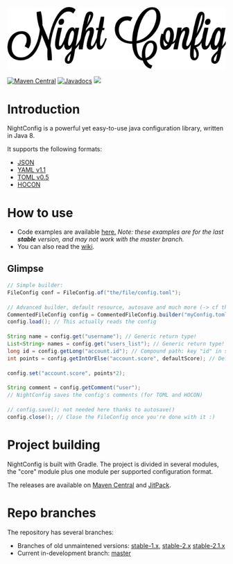 ![Night Config](logo.png)

[![Maven Central](https://img.shields.io/maven-central/v/com.electronwill.night-config/core.svg)](https://search.maven.org/#search%7Cga%7C1%7Cg%3A%22com.electronwill.night-config%22)
[![Javadocs](http://javadoc.io/badge/com.electronwill.night-config/core.svg)](http://javadoc.io/doc/com.electronwill.night-config/core)
[![](https://img.shields.io/github/commits-since/TheElectronWill/Night-Config/v3.0.svg)](https://github.com/TheElectronWill/Night-Config/compare/v3.0...master)

# Introduction
NightConfig is a powerful yet easy-to-use java configuration library, written in Java 8.

It supports the following formats:
- [JSON](http://www.json.org/)
- [YAML v1.1](http://yaml.org/)
- [TOML v0.5](https://github.com/toml-lang/toml)
- [HOCON](https://github.com/typesafehub/config/blob/master/HOCON.md)

# How to use
- Code examples are available [here.](https://github.com/TheElectronWill/Night-Config/tree/master/examples/src/main/java)
  *Note: these examples are for the last **stable** version, and may not work with the master branch.*
- You can also read the [wiki](https://github.com/TheElectronWill/Night-Config/wiki).

## Glimpse
```java
// Simple builder:
FileConfig conf = FileConfig.of("the/file/config.toml");

// Advanced builder, default resource, autosave and much more (-> cf the wiki)
CommentedFileConfig config = CommentedFileConfig.builder("myConfig.toml").defaultResource("defaultConfig.toml").autosave().build();
config.load(); // This actually reads the config

String name = config.get("username"); // Generic return type!
List<String> names = config.get("users_list"); // Generic return type!
long id = config.getLong("account.id"); // Compound path: key "id" in subconfig "account"
int points = config.getIntOrElse("account.score", defaultScore); // Default value

config.set("account.score", points*2);

String comment = config.getComment("user");
// NightConfig saves the config's comments (for TOML and HOCON)

// config.save(); not needed here thanks to autosave()
config.close(); // Close the FileConfig once you're done with it :)
```


# Project building
NightConfig is built with Gradle. The project is divided in several modules, the "core" module plus one module per supported configuration format.

The releases are available on [Maven Central](https://search.maven.org/beta/search?q=com.electronwill.night-config) and [JitPack](https://jitpack.io/#TheElectronWill/Night-Config).

# Repo branches
The repository has several branches:
- Branches of old unmaintened versions:
[stable-1.x](https://github.com/TheElectronWill/Night-Config/tree/stable-1.x),
[stable-2.x](https://github.com/TheElectronWill/Night-Config/tree/stable-2.x)
[stable-2.1.x](https://github.com/TheElectronWill/Night-Config/tree/stable-2.1.x)
- Current in-development branch: [master](https://github.com/TheElectronWill/Night-Config/tree/master)
